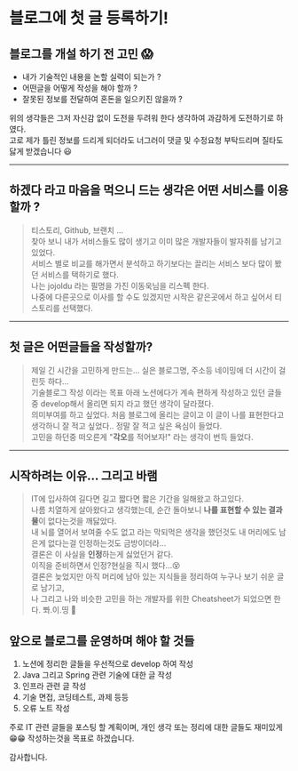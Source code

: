 # 블로그에 첫 글 등록하기!

## 블로그를 개설 하기 전 고민 😱

- 내가 기술적인 내용을 논할 실력이 되는가 ?  
- 어떤글을 어떻게 작성을 해야 할까 ?  
- 잘못된 정보를 전달하여 혼돈을 일으키진 않을까 ?

위의 생각들은 그저 자신감 없이 도전을 두려워 한다 생각하여 과감하게 도전하기로 하였다.  
고로 제가 틀린 정보를 드리게 되더라도 너그러이 댓글 및 수정요청 부탁드리며 질타도 닳게 받겠습니다 😃

---

## 하겠다 라고 마음을 먹으니 드는 생각은 어떤 서비스를 이용할까 ?

> 티스토리, Github, 브랜치 ...  
> 찾아 보니 내가 서비스들도 많이 생기고 이미 많은 개발자들이 발자취를 남기고 있었다.  
> 서비스 별로 비교를 해가면서 분석하고 하기보다는 끌리는 서비스 보다 많이 봤던 서비스를 택하기로 했다.  
> 나는 jojoldu 라는 필명을 가진 이동욱님을 리스펙 한다.  
> 나중에 다른곳으로 이사를 할 수도 있겠지만 시작은 같은곳에서 하고 싶어서 티스토리를 선택했다.  

---  

## 첫 글은 어떤글들을 작성할까?

> 제일 긴 시간을 고민하게 만드는... 실은 블로그명, 주소등 네이밍에 더 시간이 걸린듯 하다...  
> 기술블로그 작성 이라는 목표 아래 노션에다가 계속 편하게 작성하고 있던 글들중 develop해서 올리면 되지 라고 했던 생각이 달라졌다.  
> 의미부여를 하고 싶었다. 처음 블로그에 올리는 글이고 이 글이 나를 표현한다고 생각하니 잘 적고 싶었다.. 정말 잘 적고 싶은 욕심이 들었다.  
> 고민을 하던중 떠오른게 "**각오**를 적어보자!" 라는 생각이 번득 들었다.  

---

## 시작하려는 이유... 그리고 바램

> IT에 입사하여 길다면 길고 짧다면 짧은 기간을 일해왔고 하고있다.  
> 나름 치열하게 살아왔다고 생각했는데, 순간 돌아보니 **나를 표현할 수 있는 결과물**이 없다는것을 깨닳았다.  
> 내 뇌를 열어서 보여줄 수도 없고 라는 막되먹은 생각을 했던것도 내 머리에도 남은게 없다는걸 인정하는것도 금방이더라...  
> 결론은 이 사실을 **인정**하는게 싫었던거 같다.  
> 이직을 준비하면서 인정?현실을 직시 했다...😵  
> 결론은 늦었지만 아직 머리에 남아 있는 지식들을 정리하여 누구나 보기 쉬운 글로 남기고,  
> 나 그리고 나와 비슷한 고민을 하는 개발자를 위한 Cheatsheet가 되었으면 한다. 뽜.이.띵 💪

## 앞으로 블로그를 운영하며 해야 할 것들

1. 노션에 정리한 글들을 우선적으로 develop 하여 작성
2. Java 그리고 Spring 관련 기술에 대한 글 작성
3. 인프라 관련 글 작성
4. 기술 면접, 코딩테스트, 과제 등등
5. 오류 노트 작성

주로 IT 관련 글들을 포스팅 할 계획이며, 개인 생각 또는 정리에 대한 글들도 재미있게 😁😁 작성하는것을 목표로 하겠습니다.

감사합니다.